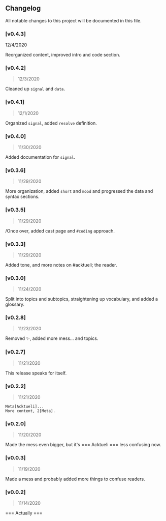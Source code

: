 ## Changelog

All notable changes to this project will be documented in this file.

### [v0.4.3]
12/4/2020

Reorganized content, improved intro and code section.

### [v0.4.2]
> 12/3/2020

Cleaned up `signal` and `data`.

### [v0.4.1]
> 12/1/2020

Organized `signal`, added `resolve` definition.

### [v0.4.0]
> 11/30/2020

Added documentation for `signal`.

### [v0.3.6]
> 11/29/2020

More organization, added `short` and `mood` and progressed the data and syntax sections.

### [v0.3.5]
> 11/29/2020

/Once over, added cast page and `#coding` approach.

### [v0.3.3]
> 11/29/2020

Added tone, and more notes on #acktueli; the reader.

### [v0.3.0]
> 11/24/2020

Split into topics and subtopics, straightening up vocabulary, and added a glossary.

### [v0.2.8]
> 11/23/2020

Removed ✨, added more mess... and topics.

### [v0.2.7]
> 11/21/2020

This release speaks for itself.

### [v0.2.2]
> 11/21/2020

```
Meta[Acktueli]...
More content, 2[Meta].
```

### [v0.2.0]
> 11/20/2020

Made the mess even bigger, but it's === Acktueli === less confusing now.

### [v0.0.3]
> 11/19/2020

Made a mess and probably added more things to confuse readers.

### [v0.0.2]
> 11/14/2020

=== Actually ===